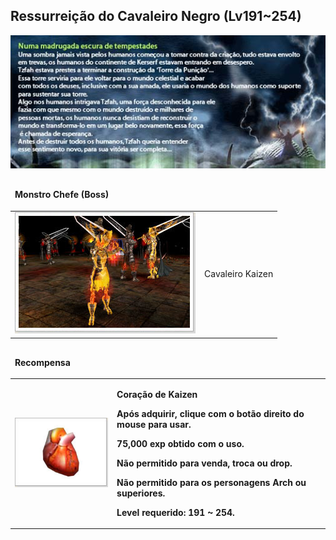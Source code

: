 ## Ressurreição do Cavaleiro Negro (Lv191~254)

<html>
  <head>
    <meta charset="utf-8" />
    <meta name="viewport" content="width=device-width" />
  </head>
  <body>
<p align="center"><img src="./Quests-files/Ressurreicao-do-Cavaleiro-files/wyd_img_ressureicao-do-cavaleiro-negro-1.jpg"/></p>

<table border="0" cellpadding="0" cellspacing="0">
	<thead>
	<tr>
		<td colspan="2"><p><strong>Monstro Chefe (Boss)</strong></p></td>
	</tr>
	</thead>
	<tbody>		
	<tr>						
		<td><img src="./Quests-files/Ressurreicao-do-Cavaleiro-files/wyd_img_ressureicao-do-cavaleiro-negro-2.jpg"></td>
		<td><p class="negrito">Cavaleiro Kaizen</p></td>
	</tr>
	</tbody>
</table>

<table border="0" cellpadding="0" cellspacing="0">
	<thead>
	<tr>
		<td colspan="2"><p><strong>Recompensa</strong></p></td>
	</tr>
	</thead>
	<tbody>		
	<tr>						
		<td><img src="./Quests-files/Ressurreicao-do-Cavaleiro-files/wyd_img_ressureicao-do-cavaleiro-negro-3.jpg"></td>
		<td><p><strong>Coração de Kaizen</p>
			<p>Após adquirir, clique com o botão direito do mouse para usar.</p>
			<p>75,000 exp obtido com o uso.</p>
			<p>Não permitido para venda, troca ou drop.</p>
			<p>Não permitido para os personagens Arch ou superiores.</p>
			<p>Level requerido: 191 ~ 254.</p></td>
	</tr>
	</tbody>
</table>
  </body>
</html>
